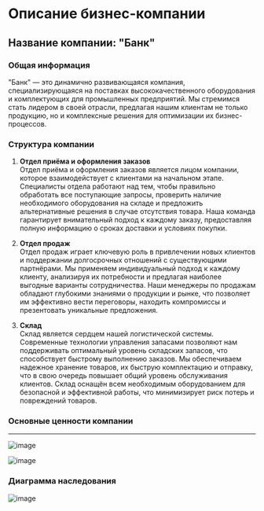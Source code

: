# Описание бизнес-компании

## Название компании: "Банк"




### Общая информация
"Банк" — это динамично развивающаяся компания, специализирующаяся на поставках высококачественного оборудования и комплектующих для промышленных предприятий. Мы стремимся стать лидером в своей отрасли, предлагая нашим клиентам не только продукцию, но и комплексные решения для оптимизации их бизнес-процессов.

### Структура компании

1. **Отдел приёма и оформления заказов**  
   Отдел приёма и оформления заказов является лицом компании, которое взаимодействует с клиентами на начальном этапе. Специалисты отдела работают над тем, чтобы правильно обработать все поступающие запросы, проверить наличие необходимого оборудования на складе и предложить альтернативные решения в случае отсутствия товара. Наша команда гарантирует внимательный подход к каждому заказу, предоставляя полную информацию о сроках доставки и условиях покупки.

2. **Отдел продаж**  
   Отдел продаж играет ключевую роль в привлечении новых клиентов и поддержании долгосрочных отношений с существующими партнёрами. Мы применяем индивидуальный подход к каждому клиенту, анализируя их потребности и предлагая наиболее выгодные варианты сотрудничества. Наши менеджеры по продажам обладают глубокими знаниями о продукции и рынке, что позволяет им эффективно вести переговоры, находить компромиссы и презентовать уникальные предложения.

3. **Склад**  
   Склад является сердцем нашей логистической системы. Современные технологии управления запасами позволяют нам поддерживать оптимальный уровень складских запасов, что способствует быстрому выполнению заказов. Мы обеспечиваем надежное хранение товаров, их быструю комплектацию и отправку, что в свою очередь повышает общий уровень обслуживания клиентов. Склад оснащён всем необходимым оборудованием для безопасной и эффективной работы, что минимизирует риск потерь и повреждений товаров.

### Основные ценности компании


---



![image](https://github.com/user-attachments/assets/ee373b07-a0a7-429f-ae6f-d89250909f85)


![image](https://github.com/user-attachments/assets/bd644744-1b90-4acf-b1ba-ac12f333cfe6)


### Диаграмма наследования
![image](https://github.com/user-attachments/assets/36c6f948-bfa6-4f71-9bb9-88a9d9663b9d)




